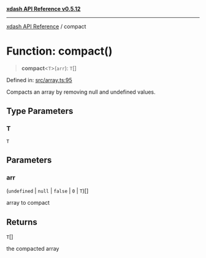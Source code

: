 [**xdash API Reference v0.5.12**](index.md)

***

[xdash API Reference](/xdash/api/index.md) / compact

# Function: compact()

> **compact**\<`T`\>(`arr`): `T`[]

Defined in: [src/array.ts:95](https://github.com/shtse8/xdash/blob/ed88c6e7ad3be9e5e1e06776f9ca07ed27d97c13/src/array.ts#L95)

Compacts an array by removing null and undefined values.

## Type Parameters

### T

`T`

## Parameters

### arr

(`undefined` \| `null` \| `false` \| `0` \| `T`)[]

array to compact

## Returns

`T`[]

the compacted array
